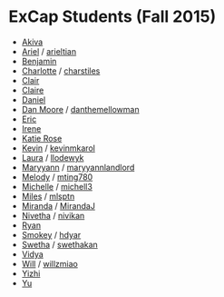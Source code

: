 # ExCap Students (Fall 2015)

* [Akiva](akiva/index.md)* [Ariel](ariel/index.md) / [arieltian](https://github.com/arieltian)* [Benjamin](benjamin/index.md) * [Charlotte](charlotte/index.md) / [charstiles](https://github.com/charstiles)* [Clair](clair/index.md)
* [Claire](claire/index.md)* [Daniel](daniel/index.md)
* [Dan Moore](dan_moore/index.md) / [danthemellowman](https://github.com/danthemellowman)* [Eric](eric/index.md)* [Irene](irene/index.md)* [Katie Rose](katierose/index.md)* [Kevin](kevin/index.md) / [kevinmkarol](https://github.com/kevinmkarol)* [Laura](laura/index.md) / [llodewyk](https://github.com/llodewyk)* [Maryyann](maryyann/index.md) / [maryyannlandlord](https://github.com/maryyannlandlord)* [Melody](melody/index.md) / [mting780](https://github.com/mting780)* [Michelle](michelle/index.md) / [michell3](https://github.com/michell3)* [Miles](miles/index.md) / [mlsptn](https://github.com/mlsptn)* [Miranda](miranda/index.md) / [MirandaJ](https://github.com/MirandaJ)* [Nivetha](nivetha/index.md) / [nivikan](https://github.com/nivikan)* [Ryan](ryan/index.md)* [Smokey](smokey/index.md) / [hdyar](https://github.com/hdyar)* [Swetha](swetha/index.md) / [swethakan](https://github.com/swethakan)* [Vidya](vidya/index.md)
* [Will](will/index.md) / [willzmiao](https://github.com/willzmiao)* [Yizhi](yizhi/index.md)* [Yu](yu/index.md)

